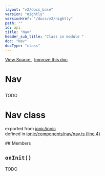 ```yaml
---
layout: "v2/docs_base"
version: "nightly"
versionHref: "/docs/v2/nightly"
path: ""
id: api
title: "Nav"
header_sub_title: "Class in module "
doc: "Nav"
docType: "class"
---
```



<div class="improve-docs">
  <a href='http://github.com/driftyco/ionic2/tree/master/ionic/components/nav/nav.ts#L3'>
    View Source
  </a>
  &nbsp;
  <a href='http://github.com/driftyco/ionic2/edit/master/ionic/components/nav/nav.ts#L3'>
    Improve this doc
  </a>
</div>




<h1 class="api-title">

  Nav



</h1>





<p>TODO</p>


<h1 class="class export">Nav <span class="type">class</span></h1>
<p class="module">exported from <a href='undefined'>ionic/ionic</a><br/>
defined in <a href="https://github.com/driftyco/ionic2/tree/master/ionic/components/nav/nav.ts#L4-L58">ionic/components/nav/nav.ts (line 4)</a>
</p>
## Members

<div id="onInit"></div>
<h2>
  <code>onInit()</code>

</h2>

TODO











